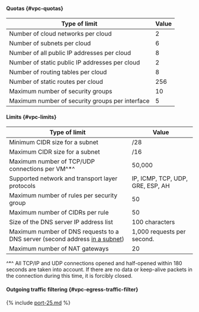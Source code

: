 #### Quotas {#vpc-quotas}
| Type of limit | Value |
----- | -----
| Number of cloud networks per cloud | 2 |
| Number of subnets per cloud | 6 |
| Number of all public IP addresses per cloud | 8 |
| Number of static public IP addresses per cloud | 2 |
| Number of routing tables per cloud | 8 |
| Number of static routes per cloud | 256 |
| Maximum number of security groups | 10 |
| Maximum number of security groups per interface | 5 |


#### Limits {#vpc-limits}
| Type of limit | Value |
----- | -----
| Minimum CIDR size for a subnet | /28 |
| Maximum CIDR size for a subnet | /16 |
| Maximum number of TCP/UDP connections per VM^*^ | 50,000 |
| Supported network and transport layer protocols | IP, ICMP, TCP, UDP, GRE, ESP, AH |
| Maximum number of rules per security group | 50 |
| Maximum number of CIDRs per rule | 50 |
| Size of the DNS server IP address list | 100 characters |
| Maximum number of DNS requests to a DNS server (second address [in a subnet](../vpc/concepts/network.md#subnet)) | 1,000 requests per second. |
| Maximum number of NAT gateways | 20 |

^*^ All TCP/IP and UDP connections opened and half-opened within 180 seconds are taken into account. If there are no data or keep-alive packets in the connection during this time, it is forcibly closed.

#### Outgoing traffic filtering {#vpc-egress-traffic-filter}

{% include [port-25.md](vpc/port-25.md) %}
